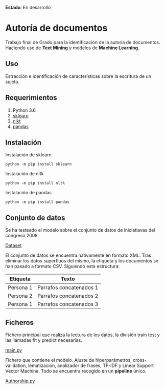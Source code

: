 **Estado**: En desarrollo

# Autoría de documentos

Trabajo final de Grado para la identificación de la autoría de documentos. Haciendo uso de **Text Mining** y modelos de **Machine Learning**.

## Uso

Estracción e identificación de características sobre la escritura de un sujeto.

## Requerimientos

1. Python 3.6
2. [sklearn](https://github.com/scikit-learn/scikit-learn)
2. [nlkt](https://github.com/nltk/nltk)
3. [pandas](https://github.com/pandas-dev/pandas)

## Instalación

Instalación de sklearn
```
python -m pip install sklearn
```

Instalación de nltk
```
python -m pip install nltk
```
Instalación de pandas
```
python -m pip install pandas
```

## Conjunto de datos

Se ha testeado el modelo sobre el conjunto de datos de iniciatiavas del congreso 2008.

[Dataset](http://www.senado.es/web/actividadparlamentaria/iniciativas/detalleiniciativa/documentos/index.html;jsessionid=fKQKp9vDxNknrvpmnMTcFSb8QhDqRvZ156xPByyQ80qGcyGpRJGX!981478430?legis=8&id1=621&id2=000136)

El conjunto de datos se encuentra nativamente en formato XML. Tras eliminar los datos superfluos del mismo, la etiqueta y los documentos se han pasado a formato CSV. Siguiendo esta estructura:

| Etiqueta  | Texto                   |
| --------- |:-----------------------:|
| Persona 1 | Parrafos concatenados 1 |
| Persona 2 | Parrafos concatenados 2 |
| Persona 1 | Parrafos concatenados 3 |

## Ficheros

Fichero principal que realiza la lectura de los datos, la división train test y las llamadas fit y predict necesarias.

[main.py](../src/main.py)

Fichero que contiene el modelo. Ajuste de hiperparámetros, cross-validation, lematización, analizador de frases, TF-IDF y Linear Support Vector Machine. Todo se encuentra recogido en un **pipeline** único.

[Authorship.py](../src/Authorship.py)
